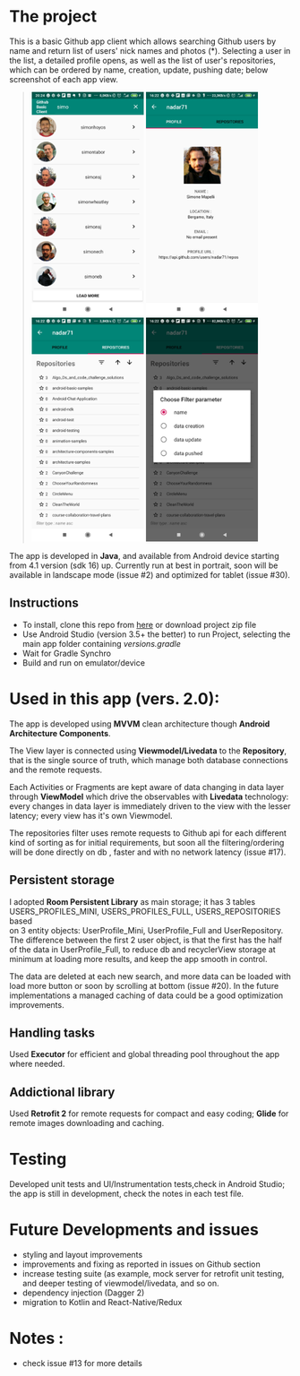 
# The project
This is a basic Github app client which allows searching Github users by name and return list of users' nick names and photos (*). Selecting a user in the list, a detailed profile opens, as well as the list of user's repositories, which can be ordered by name, creation, update, pushing date; below screenshot of each app view.



> <img src="/sshots/screenshot_1.jpg" width="200"> <img src="/sshots/screenshot_2.jpg" width="200"> <img src="/sshots/screenshot_3.jpg" width="200"> <img src="/sshots/screenshot_4.jpg" width="200">

The app is developed in **Java**, and available from Android device starting from 4.1 version (sdk 16) up. 
Currently run at best in portrait, soon will be available in landscape mode (issue #2) and optimized for tablet (issue #30).



## Instructions

- To install, clone this repo from [here](https://github.com/nadar71/GithubClientBasic) or download project zip file 
- Use Android Studio (version 3.5+ the better) to run Project, selecting the main app folder containing *versions.gradle* 
- Wait for Gradle Synchro
- Build and run on emulator/device


# Used in this app (vers. 2.0):

The app is developed using  **MVVM** clean architecture though **Android Architecture Components**. 

The View layer is connected using **Viewmodel/Livedata** to the **Repository**, that is the single source of truth, which manage both database connections and the remote requests.

Each Activities or Fragments are kept aware of data changing in data layer through **ViewModel** which drive the observables with **Livedata** technology: every changes in data layer is immediately driven to the view with the lesser latency; every view has it's own Viewmodel.

The repositories filter uses remote requests to Github api for each different kind of sorting as for initial requirements, but soon all the filtering/ordering will be done directly on db , faster and with no network latency (issue #17).


## Persistent storage
I adopted **Room Persistent Library** as main storage; it has 3 tables USERS_PROFILES_MINI, USERS_PROFILES_FULL, USERS_REPOSITORIES based  
on 3 entity objects: UserProfile_Mini, UserProfile_Full and UserRepository.
The difference between the first 2 user object, is that the first has the half of the data in UserProfile_Full, to reduce db and recyclerView storage at minimum at loading more results, and keep the app smooth in control.

The data are deleted at each new search, and more data can be loaded with load more button or soon by scrolling at bottom (issue #20).
In the future implementations a managed caching of data could be a good optimization improvements.

## Handling tasks
Used **Executor** for efficient and global threading pool throughout the app where needed.

## Addictional library
Used **Retrofit 2** for remote requests for compact and easy coding; **Glide** for remote images downloading and caching.


# Testing
Developed unit tests and UI/Instrumentation tests,check in Android Studio; the app is still in development, check the notes in each test file.



# Future Developments and issues

- styling and layout improvements
- improvements and fixing as reported in issues on Github section 
- increase testing suite (as example, mock server for retrofit unit testing, and deeper testing of viewmodel/livedata, and so on.
- dependency injection (Dagger 2)
- migration to Kotlin and React-Native/Redux


# Notes :
* check issue #13 for more details

